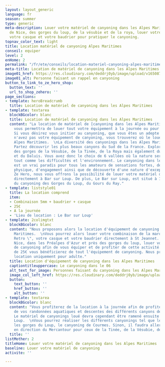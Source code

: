 ```yaml
---
layout: layout_generic
language: fr
season: summer
type: generic
meta-description: Louer votre matériel de canyoning dans les Alpes Maritimes. Près
  de Nice, des gorges du loup, de la vésubie et de la roya, louer votre combinaison,
  votre casque et votre baudrier pour pratiquer le canyoning.
topnav_color_text: light
title: Location matériel de canyoning Alpes Maritimes
conseil: equiper
level: 2
enHome: 2
permalink: "/fr/ete/conseils/location-materiel-canyoning-alpes-maritimes"
meta-title: Location de matériel de canyoning dans les Alpes Maritimes
image01_href: https://res.cloudinary.com/deddrj0yb/image/upload/v1650875786/website/By%20Ze%20Hero%20Activity/han-hsing-tu-toKnZe9kebA-unsplash.jpg
image01_alt: Personne faisant un rappel en canyoning
button_to_link_to_ze_hero_shop:
  button_text: ''
  url_to_shop_zehero: ''
page_sections:
- template: heroBreadcrumb
  title: Location de matériel de canyoning dans les Alpes Maritimes
- template: textarea
  blockBGcolor: blanc
  title: Location de matériel de canyoning dans les Alpes Maritimes
  content: "La location de matériel de [canyoning dans les Alpes Maritimes](https://www.ze-hero.com/fr/ete/activites/canyoning-alpes-maritimes)
    vous permettra de louer tout votre équipement à la journée ou pour plusieurs jours.
    Si vous désirez vous initier au canyoning, que vous êtes un adepte mais que vous
    n'avez pas votre équipement de canyoning, vous trouverez où le louer dans les
    Alpes Maritimes.  \nLa diversité des canyonings dans les Alpes Maritimes est incroyable.
    Partez découvrir les plus beaux canyons du Sud de la France. Explorez les canyons
    des gorges de la Vésubie, de la Tinée, de la Roya mais également du Loup, du Cians
    et du Daluis. Vous avez donc le choix de 6 vallées où la nature sera différente,
    tout comme les difficultés et l'environnement. Le canyoning dans les Alpes Maritimes
    est un vrai paradis pour tous les amateurs de sensations fortes, de dépassement
    physique, d'engagement ainsi que de découverte d'une nature d'exception.\n\nAvec
    Ze Hero, nous vous offrons la possibilité de louer votre matériel de canyoning
    directement à Bar sur Loup. De plus, Le Bar sur Loup, est situé à 10mn de départ
    du canyoning des Gorges du Loup, du Gours du Ray."
- template: liststyle01
  title: La location comprend
  item:
  - Combinaison 5mm + baudrier + casque
  - 25€
  - A la journée
  - 'Lieu de location : Le Bar sur Loup'
- template: 2colimgtxt
  blockBGcolor: blanc
  content: "Nous proposons alors la location d'équipement de canyoning dans les Alpes
    Maritimes.  \nVous pourrez alors louer votre combinaison de la marque \" Vade
    Retro \", votre casque et votre baudrier directement à St Jeannet. Tout près de
    Nice, dans les Préalpes d'Azur et près des gorges du loup, louer votre matériel
    de canyoning afin de vous équiper et de profiter de cette activité.\n\nAu tarif
    de 25€ vous bénéficierez de tout l'équipement de canyoning. Nous proposons la
    location uniquement pour adulte."
  title: Location d'équipement de canyoning dans les Alpes Maritimes
  captiontitleuppercase: Le canyoning dans le 06
  alt_text_for_image: Personnes faisant du canyoning dans les Alpes Maritimes
  image_col_left_href: https://res.cloudinary.com/deddrj0yb/image/upload/v1650029582/website/Canyoning%2006/GOPR0065.jpg
  button:
    text_button: ''
    href_button: ''
    alt_button: ''
- template: textarea
  blockBGcolor: blanc
  content: "Vous profiterez de la location à la journée afin de profiter pleinement
    de vos randonnées aquatiques et descentes des différents canyons des Alpes Maritimes.
    Le matériel de canyonings loué devra cependant être ramené ensuite à Le Bar sur
    Loup.  \nVous pourrez réaliser les différents canyonings tel que le Gours du Ray,
    les gorges du Loup, le canyoning de Courmes. Sinon, il faudra aller plus loin
    en direction du Mercantour pour ceux de la Tinée, de la Vésubie, de la Roya etc."
  title: ''
listMother: 2
titleHome: Louer votre matériel de canyoning dans les Alpes Maritimes
baseline: Louer votre matériel de canyoning
activite: ''

---
```

